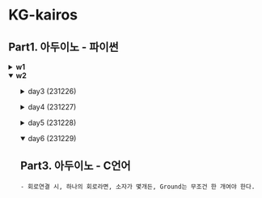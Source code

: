 # KG-kairos

## Part1. 아두이노 - 파이썬

<details>
<summary><strong>w1</strong></summary>
<ol>
<details>
<summary>day1 (231221)</summary>

<h4>Arduino</h4>

    - 컴파일, 링킹
        .c -> .obj + .lib -> .exe || .bin
    - SSD = ROM, CPU = CPU core, RAM = RAM
    - TCP/IP = header를 통해 구분
    - 무선원격자동차 - 모빌리티 서비스 프로젝트에서 한 거랑 동일 (카메라로 보고 동작 제어)

<h4>Arduino IDE</h4>

    - I = 700~800
    - Serial Monitor - Arduino 할 수 있는 것은 업로드, 통신 !
    - 장치관리자: 포트
    - 설정: Tools - Board, Port
    - 한 폴더 당 .ino * 1개
    - 컴파일 올리면, 실행 중단할 수 없다. 실행 중단하고 싶다면, 코드를 통해 끄는 프로세스를 추가해야 한다.

    - angle 값 통신할 때, "a9b10c432d42e\n", "1,3,4,1,56,24\n" => 인덱스가 정해져있는 알파벳이나 구분자로 통일


    - 아두이노, PC에 따라, 부동소수점을 계산하는 방법이 달라서, Float를 쓰는 것을 조심해야 한다.

</details>
</ol>
<ol>
<details>
<summary>day2 (231222)</summary>
<h2>Arduino: avr-gcc (C compiler가 존재)</h2>

    - C compiler가 없으면, 클래스를 작동하기 쉽지 않음
    - 아두이노의 특이점은 컴파일러가 존재해서 클래스가 작동할 수 있다.

    - 컨셉 설계가 잘못되는 경우가 많음 (ex) 현대, 중국..?)

    - 오버로드 - c++는 가능, c는 불가능. 왜냐? 객체지향프로그래밍의 차이
<h2>전자회로</h2>

    - 선형소자: 전압과 전류가 1차 비례
    - 비선형소자:  ex) 반도체 소자
    - 전압은 저항에 의해 떨어짐 (Nv->0v)
    - 저항이 세면, 전압 강하 (실제 적용할 때의 문제)
    - 핸드폰 개발할 때, 계속 죽음. -> 초기화코드와 LCD 키는 코드 사이에 딜레이를 넣으니 해결.
    - 전압원 (이상과 현실이 다르다) - 전압 걸자마자 바로 동작시켜버리면, 큰일남. delay 해라~
    - '전압원 단자 전압 > 전류원 단자 전류'에 대한 문제가 훨씬 많이 발생
    - 전압 관리 > 전류 관리 훨씬 관리(값 조절)하기 쉬움
    - 포토레지스터: 주변 빛에 따라, 저항값을 조절
    - 버튼: pull up & pull down

> LG: 할 수 있어 (많이 한다~~)

<h2>Interrupt</h2>

- 지터 개념 확실하게 이해하기 (느린 거? 빠른 거?)
- 아두이노 변수 토글하는 방법
- 원리 (컴퓨터 아키텍처 부분)
    - clock - Timer: (Oscillator)가 16MHZ마다 신호를 보냄..? => 이게 Timer에 8개 들어가서, 8bit를 채우면 -> Interrupt 발생
- Interrupt 동작 방식
    - Program Counter -> Program 메모리 (명령어 저장) -> Insturction Decoder (명령어 해석) - 레지스터에 저장되어 있는 변수 값을 이용 - 필요한 경우, RAM에 저장 -> DPIO로 결과값이 뜸
    - CPU Core = Program Counter + Introduction Decoder, GPIO
    - RISC (decoder 적음), CISC (decoder 많음)
    - 순서도
        1. 메모리 (Interrupt Vector table + 명령어 모음집)
        2. GPIO2에서 interrupt 발생하면, Interrupt Controller가 감지함.
        3. Interrup Controller가 Program Counter로 전달. 원래의 실행 주소는 Backup register로 들어감
        4. Program Counter가 (Interrupt Vector table)을 가리키고, (interrupt Vector table)에는 실행할 주소가 저장되어 있다. 그 주소의 명령어를 실행한다.
        5. 명령어가 실행이 완료되면, Backup Memory에 있던 주소가 Program Counter로 돌아와 원래대로 실행된다.

- 가변저항: ADC(Analog to Digital Converter)
    - ADC - 10bit
</details>
</ol>
</details>

<details open>
<summary><strong>w2</strong></summary>
<ol>
<details>
<summary>day3 (231226)</summary>

    1. namespace
    2. class ___.cpp
    3. static 클래스
    4. LPF
        - 용도: 초음파 센서에서 튀는 값을 잡는다.
        - 2~3가지 방법
            - LRC 회로
            - (SW) ADC
            - SW를 반도체 칩으로 만든다.
    5. Seiral 통신 vs I2C 통신
        - Serial 통신: PC to PC
        - I2C 통신: IC to IC
    6. 서비스 로봇의 UI (클릭, GUI) - Web > QT5 > COCO UI 이용
    7. OLED 연결
</details>
</ol>
<ol>
<details>
<summary>day4 (231227)</summary>

    - 그래픽으로 돌아가는 경우
        - 셋업 - while() - e.c = 캐릭터이동 - 그래픽 - GPU
        - GPU: 행렬 계산 가능한 모듈이 여러개 들어있음 (Frame Buffer)
        - CPU: 느림
    - Poor Arduino
        - I2C, SPI 통신
        - Frame Buffer는 아두이노 안에
        - ESP32의 경우, 카메라가 달려 있음. 30 frame 구현하기 위해, 메모리가 탑재되어 있음
        - Text <-> Grahpic
            - Graphic은 픽셀에 찍으면 됨.
            - Text: 10x10 글씨를 100x100 디스플레이에 채우는 형식 (LUT 이용)
    - 화면 가로 세로 변환: 가속도 센서로 감지 -> OpenGL로 계산
    - 가속도: 위아래(수직하강..?), 자이로 센서: 회전 감지
    - 자이로 센서는 전기를 많이 먹어서, 사실 잘 안 씀. 근데 엄청 정확
    - 로봇에서 쓰이는 이유: pitch, roll, yaw 구하기. 이를 통해, trasit
</details>
</ol>

<ol>
<details>
<summary>day5 (231228)</summary>

## Part2. 기초로봇공학

### 1. 로봇학 개론

    - 아시모프의 로봇 3원칙
    - 산업용 오토메이션: 컴퓨터를 기본으로 하는 시스템에 관한 기술
    - 로봇의 운동 제어 (물체의 이동 및 위치 결정)
        - 사람의 위치 결정 -> 로봇으로 확장: 제어 편차와 블럭선도 (제어계를 이용)
    - 퍼텐쇼미터와 인코더(와 스트레인게이지)
    - 로봇을 구현하기 어려운 부분(사람과 로봇의 형태 비교): 6가지의 감각
        - 촉각 센서
            - 진동 느끼기
            - 미지의 중량을 느끼는 거 (날달걀 껍질이 얇은 것 같아)
        - 길항 운동
- T자형 인재? : 내가 잘하는 건 하나 있어야 하고, 주변 지식도 존재해야 하는 ..?

### 2. 로봇동력학 / 기구학

    - 산업용 로봇의 기본 구조와 좌표계
        - 극좌표형 로봇 (극좌표계 사용): 반도체 - 와이퍼 이동같은 것을 빠르게 실행해야할 때
        - 직교 좌표계(3D 프린팅), 원통 좌표계
    - DoF: 6자유도 (x축, y축, z축, pitch, roll, yaw)
    - 도장용 로봇의 교시법 - 목표값 제어 (피드백으로 제어한다)
    - 로봇의 기동 범위: 크고 넓다 vs 좁고 작다 - 작을수록 쓰일데가 많겠지.. 반도체라던지..?
    - 로봇 기동 방법: 프로그래밍한대로
    - 로봇 컨트롤 형태: 라플라스 변환(ex. 노이즈캐슬링), 증폭기(=가중치)/신호처리 등, 로봇이 교시가 된 상태에서 진행이 된다.
    - 모터의 피드백: 모터 회전수의 과도 응답
    - 양자화 - 여기서도 양자화가 나온다! (ADC)
    - 로봇의 제어부의 상관관계
    - 스트레인 게이지 원리와 이용: 스트레인 게이지 응용의 예시 - 엘레베이터, 진동..?

### 3. 전자회로
    - 전기회로 vs 전자회로
    - 반도체 소자: 비선형 소자
    - V = IR, P = IV
    - 계측기(전압, 전류, 저항 측정)
        - 이상적인 그래프 != 현실적인 그래프 why? 지연계, 전류원에서 문제가 자주 발생
    - 키르히호프의 전압 법칙 / 전류 법칙
    - 직렬 저항기 - 전압 분할, 병렬 저항기 - 전류 분할
    - RLC
        - C: capcitor(커패시터): 충전-방전 <-> 인덕터
    - 전자회로 (RLC + 다이오드/트랜지스터)
    - 반도체: 부도체의 역할이 더 확실해야 오동작이 적겠지?
        - 다이오드 - 극성 여부
            - 전기를 정확하게 막는 게(전기 차단) 훨씬 중요: 역방향 바이어스(닫힌 문)
            - 정류 역할
        - 트랜지스터: 양극성 (p형 반도체, n형 반도체): pnp, npn
            - 증폭, 스위치 역할
    - 로봇 위치 측정: 휘트스톤 브리지, 비교기 등으로 동작, 더 좋은 방법으로 위치를 측정할 수 있음
        - 로봇에 문제가 생겼다..? 마지막 위치를 모르기 때문에(원점이 아닌 경우가 있을 수도), 처음부터 다시 초기화할 필요가 있다. 
    - 로봇 직류 모터를 위한 회로: 속도를 증감하려면, 감속기를 이용하거나 SW로 구현하면 됨. (내가 SW로 구현할 줄 안다면, GOOD!)
    - 로봇과 컴퓨터 제어: 누적 공차를 없애야 함. 양자화 샘플링 과정에서 (Analog to Discrete) 오차가 발생하기 때문
    - 인코더: 컴퓨터의 인코더와 비슷하지만, 분야가 다름 (리니어 인코더와 로터리 인코더가 존재)
    - 엔드 이펙트
        - ??? 그리퍼(3가지): 공기의 팽창, 자석 흡입력, 나사 이용
        - 링크형 그리퍼: 공기압을 이용 (소형 공기압 실린더)

### 4. 로봇학 행렬 / 선형 대수학
    - 분해 속도법 - 역이동학
    - 학습 제어의 안정성
    
</details>
</ol>
<ol>
<details open>
<summary>day6 (231229)</summary>

## Part3. 아두이노 - C언어
    - 회로연결 시, 하나의 회로라면, 소자가 몇개든, Ground는 무조건 한 개여야 한다.

</details>
</ol>

</details>